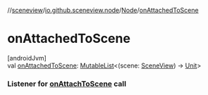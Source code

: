 //[sceneview](../../../index.md)/[io.github.sceneview.node](../index.md)/[Node](index.md)/[onAttachedToScene](on-attached-to-scene.md)

# onAttachedToScene

[androidJvm]\
val [onAttachedToScene](on-attached-to-scene.md): [MutableList](https://kotlinlang.org/api/latest/jvm/stdlib/kotlin.collections/-mutable-list/index.html)&lt;(scene: [SceneView](../../io.github.sceneview/-scene-view/index.md)) -&gt; [Unit](https://kotlinlang.org/api/latest/jvm/stdlib/kotlin/-unit/index.html)&gt;

###  Listener for [onAttachToScene](on-attach-to-scene.md) call
